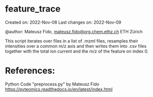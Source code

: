# feature_trace

Created on: 2022-Nov-08
Last changes on: 2022-Nov-09

@author: Mateusz Fido, mateusz.fido@org.chem.ethz.ch
ETH Zürich

This script iterates over files in a list of .mzml files,
resamples their intensities over a common m/z axis and then
writes them into .csv files together with the total ion current
and the m/z of the feature on index 0.

References:
===========
Python Code "preprocess.py" by Mateusz Fido
https://pyteomics.readthedocs.io/en/latest/index.html
